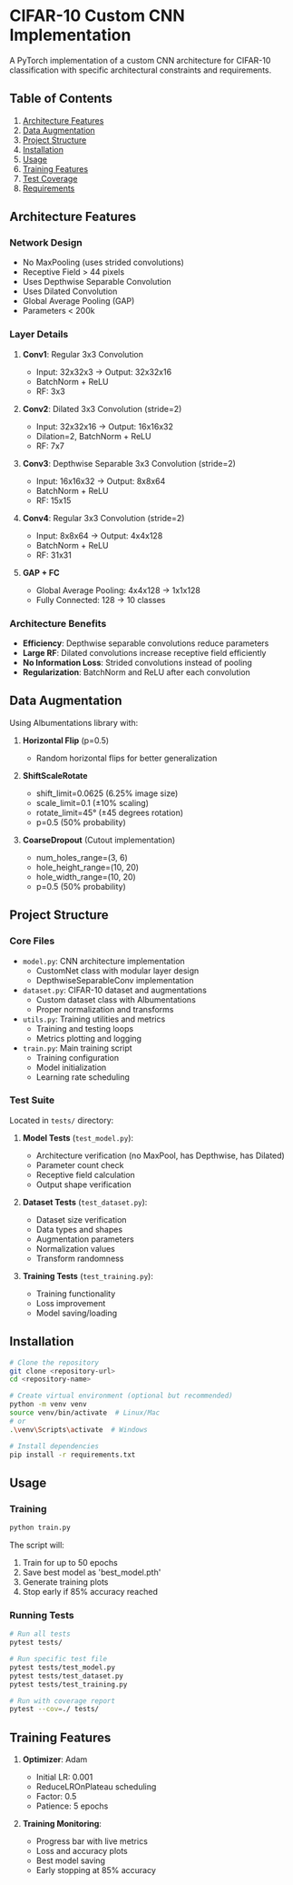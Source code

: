 # CIFAR-10 Custom CNN Implementation

A PyTorch implementation of a custom CNN architecture for CIFAR-10 classification with specific architectural constraints and requirements.

## Table of Contents
1. [Architecture Features](#architecture-features)
2. [Data Augmentation](#data-augmentation)
3. [Project Structure](#project-structure)
4. [Installation](#installation)
5. [Usage](#usage)
6. [Training Features](#training-features)
7. [Test Coverage](#test-coverage)
8. [Requirements](#requirements)

## Architecture Features

### Network Design
* No MaxPooling (uses strided convolutions)
* Receptive Field > 44 pixels
* Uses Depthwise Separable Convolution
* Uses Dilated Convolution
* Global Average Pooling (GAP)
* Parameters < 200k

### Layer Details
1. **Conv1**: Regular 3x3 Convolution
   * Input: 32x32x3 → Output: 32x32x16
   * BatchNorm + ReLU
   * RF: 3x3

2. **Conv2**: Dilated 3x3 Convolution (stride=2)
   * Input: 32x32x16 → Output: 16x16x32
   * Dilation=2, BatchNorm + ReLU
   * RF: 7x7

3. **Conv3**: Depthwise Separable 3x3 Convolution (stride=2)
   * Input: 16x16x32 → Output: 8x8x64
   * BatchNorm + ReLU
   * RF: 15x15

4. **Conv4**: Regular 3x3 Convolution (stride=2)
   * Input: 8x8x64 → Output: 4x4x128
   * BatchNorm + ReLU
   * RF: 31x31

5. **GAP + FC**
   * Global Average Pooling: 4x4x128 → 1x1x128
   * Fully Connected: 128 → 10 classes

### Architecture Benefits
* **Efficiency**: Depthwise separable convolutions reduce parameters
* **Large RF**: Dilated convolutions increase receptive field efficiently
* **No Information Loss**: Strided convolutions instead of pooling
* **Regularization**: BatchNorm and ReLU after each convolution

## Data Augmentation
Using Albumentations library with:

1. **Horizontal Flip** (p=0.5)
   * Random horizontal flips for better generalization

2. **ShiftScaleRotate**
   * shift_limit=0.0625 (6.25% image size)
   * scale_limit=0.1 (±10% scaling)
   * rotate_limit=45° (±45 degrees rotation)
   * p=0.5 (50% probability)

3. **CoarseDropout** (Cutout implementation)
   * num_holes_range=(3, 6)
   * hole_height_range=(10, 20)
   * hole_width_range=(10, 20)
   * p=0.5 (50% probability)

## Project Structure

### Core Files
* `model.py`: CNN architecture implementation
  * CustomNet class with modular layer design
  * DepthwiseSeparableConv implementation
* `dataset.py`: CIFAR-10 dataset and augmentations
  * Custom dataset class with Albumentations
  * Proper normalization and transforms
* `utils.py`: Training utilities and metrics
  * Training and testing loops
  * Metrics plotting and logging
* `train.py`: Main training script
  * Training configuration
  * Model initialization
  * Learning rate scheduling

### Test Suite
Located in `tests/` directory:

1. **Model Tests** (`test_model.py`):
   * Architecture verification (no MaxPool, has Depthwise, has Dilated)
   * Parameter count check
   * Receptive field calculation
   * Output shape verification

2. **Dataset Tests** (`test_dataset.py`):
   * Dataset size verification
   * Data types and shapes
   * Augmentation parameters
   * Normalization values
   * Transform randomness

3. **Training Tests** (`test_training.py`):
   * Training functionality
   * Loss improvement
   * Model saving/loading

## Installation

```bash
# Clone the repository
git clone <repository-url>
cd <repository-name>

# Create virtual environment (optional but recommended)
python -m venv venv
source venv/bin/activate  # Linux/Mac
# or
.\venv\Scripts\activate  # Windows

# Install dependencies
pip install -r requirements.txt
```

## Usage

### Training
```bash
python train.py
```

The script will:
1. Train for up to 50 epochs
2. Save best model as 'best_model.pth'
3. Generate training plots
4. Stop early if 85% accuracy reached

### Running Tests
```bash
# Run all tests
pytest tests/

# Run specific test file
pytest tests/test_model.py
pytest tests/test_dataset.py
pytest tests/test_training.py

# Run with coverage report
pytest --cov=./ tests/
```

## Training Features

1. **Optimizer**: Adam
   * Initial LR: 0.001
   * ReduceLROnPlateau scheduling
   * Factor: 0.5
   * Patience: 5 epochs

2. **Training Monitoring**:
   * Progress bar with live metrics
   * Loss and accuracy plots
   * Best model saving
   * Early stopping at 85% accuracy


